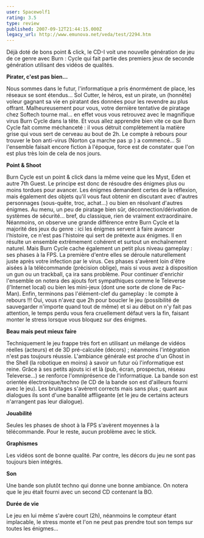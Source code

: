 ```yaml
---
user: Spacewolf1
rating: 3.5
type: review
published: 2007-09-12T21:44:15.000Z
legacy_url: http://www.emunova.net/veda/test/2294.htm
---
```

Déjà doté de bons point & click, le CD-I voit une nouvelle génération de jeu de ce genre avec Burn : Cycle qui fait partie des premiers jeux de seconde génération utilisant des vidéos de qualités.  

  

**Pirater, c'est pas bien...**  

Nous sommes dans le futur, l'informatique a pris énormément de place, les réseaux se sont étendus... Sol Cutter, le héros, est un pirate, un (honnête) voleur gagnant sa vie en piratant des données pour les revendre au plus offrant. Malheureusement pour vous, votre dernière tentative de piratage chez Softech tourne mal... en effet vous vous retrouvez avec le magnifique virus Burn Cycle dans la tête. Et vous allez apprendre bien vite ce que Burn Cycle fait comme méchanceté : il vous détruit complètement la matière grise qui vous sert de cerveau au bout de 2h. Le compte à rebours pour trouver le bon anti-virus (Norton ça marche pas :p ) a commencé... Si l'ensemble faisait encore fiction à l'époque, force est de constater que l'on est plus très loin de cela de nos jours.  

  

**Point & Shoot**  

Burn Cycle est un point & click dans la même veine que les Myst, Eden et autre 7th Guest. Le principe est donc de résoudre des énigmes plus ou moins tordues pour avancer. Les énigmes demandent certes de la réflexion, mais également des objets qu'il vous faut obtenir en discutant avec d'autres personnages (sous-quête, troc, achat...) ou bien en résolvant d'autres énigmes. Au menu, un peu de piratage bien sûr, déconnection/dérivation de systèmes de sécurité... bref, du classique, rien de vraiment extraordinaire. Néanmoins, on observe une grande différence entre Burn Cycle et la majorité des jeux du genre : ici les énigmes servent à faire avancer l'histoire, ce n'est pas l'histoire qui sert de prétexte aux énigmes. Il en résulte un ensemble extrêmement cohérent et surtout un enchaînement naturel. Mais Burn Cycle cache également un petit plus niveau gameplay : ses phases à la FPS. La première d'entre elles se déroule naturellement juste après votre infection par le virus. Ces phases s'avèrent loin d'être aisées à la télécommande (précision oblige), mais si vous avez à disposition un gun ou un trackball, ça ira sans problème. Pour continuer d'enrichir l'ensemble on notera des ajouts fort sympathiques comme le Televerse (l'Internet local) ou bien les mini-jeux (dont une sorte de clone de Pac-Man). Enfin, terminons pas l'élément-clef du gameplay : le compte à rebours !!! Oui, vous n'avez que 2h pour boucler le jeu (possibilité de sauvegarder n'importe quand tout de même) et si au début on n'y fait pas attention, le temps perdu vous fera cruellement défaut vers la fin, faisant monter le stress lorsque vous bloquez sur des énigmes.  

  

**Beau mais peut mieux faire**  

Techniquement le jeu frappe très fort en utilisant un mélange de vidéos réelles (acteurs) et de 3D pré-calculée (décors) ; néanmoins l'intégration n'est pas toujours réussie. L'ambiance générale est proche d'un Ghost in the Shell (la robotique en moins) à savoir un futur où l'informatique est reine. Grâce à ses petits ajouts ici et là (pub, écran, prospectus, réseau Televerse...) se renforce l'omniprésence de l'informatique. La bande son est orientée électronique/techno (le CD de la bande son est d'ailleurs fourni avec le jeu). Les bruitages s'avèrent corrects mais sans plus ; quant aux dialogues ils sont d'une banalité affligeante (et le jeu de certains acteurs n'arrangent pas leur dialogue).  

  

  

**Jouabilité**  

Seules les phases de shoot à la FPS s'avèrent moyennes à la télécommande. Pour le reste, aucun problème avec le stick.  

**Graphismes**  

Les vidéos sont de bonne qualité. Par contre, les décors du jeu ne sont pas toujours bien intégrés.  

**Son**  

Une bande son plutôt techno qui donne une bonne ambiance. On notera que le jeu était fourni avec un second CD contenant la BO.  

**Durée de vie**  

Le jeu en lui même s'avère court (2h), néanmoins le compteur étant implacable, le stress monte et l'on ne peut pas prendre tout son temps sur toutes les énigmes...